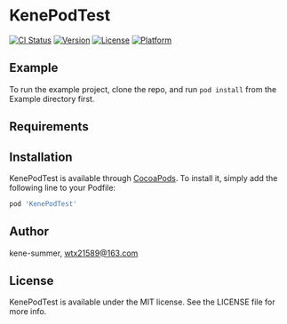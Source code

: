 # KenePodTest

[![CI Status](https://img.shields.io/travis/kene-summer/KenePodTest.svg?style=flat)](https://travis-ci.org/kene-summer/KenePodTest)
[![Version](https://img.shields.io/cocoapods/v/KenePodTest.svg?style=flat)](https://cocoapods.org/pods/KenePodTest)
[![License](https://img.shields.io/cocoapods/l/KenePodTest.svg?style=flat)](https://cocoapods.org/pods/KenePodTest)
[![Platform](https://img.shields.io/cocoapods/p/KenePodTest.svg?style=flat)](https://cocoapods.org/pods/KenePodTest)

## Example

To run the example project, clone the repo, and run `pod install` from the Example directory first.

## Requirements

## Installation

KenePodTest is available through [CocoaPods](https://cocoapods.org). To install
it, simply add the following line to your Podfile:

```ruby
pod 'KenePodTest'
```

## Author

kene-summer, wtx21589@163.com

## License

KenePodTest is available under the MIT license. See the LICENSE file for more info.
